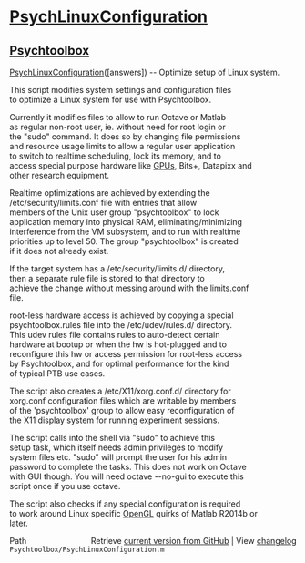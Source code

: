 # [PsychLinuxConfiguration](PsychLinuxConfiguration)
## [Psychtoolbox](Psychtoolbox)

[PsychLinuxConfiguration](PsychLinuxConfiguration)([answers]) -- Optimize setup of Linux system.  
  
This script modifies system settings and configuration files  
to optimize a Linux system for use with Psychtoolbox.  
  
Currently it modifies files to allow to run Octave or Matlab  
as regular non-root user, ie. without need for root login or  
the "sudo" command. It does so by changing file permissions  
and resource usage limits to allow a regular user application  
to switch to realtime scheduling, lock its memory, and to  
access special purpose hardware like [GPUs](GPUs), Bits+, Datapixx and  
other research equipment.  
  
Realtime optimizations are achieved by extending the  
/etc/security/limits.conf file with entries that allow  
members of the Unix user group "psychtoolbox" to lock  
application memory into physical RAM, eliminating/minimizing  
interference from the VM subsystem, and to run with realtime  
priorities up to level 50. The group "psychtoolbox" is created  
if it does not already exist.  
  
If the target system has a /etc/security/limits.d/ directory,  
then a separate rule file is stored to that directory to  
achieve the change without messing around with the limits.conf  
file.  
  
root-less hardware access is achieved by copying a special  
psychtoolbox.rules file into the /etc/udev/rules.d/ directory.  
This udev rules file contains rules to auto-detect certain  
hardware at bootup or when the hw is hot-plugged and to  
reconfigure this hw or access permission for root-less access  
by Psychtoolbox, and for optimal performance for the kind  
of typical PTB use cases.  
  
The script also creates a /etc/X11/xorg.conf.d/ directory for  
xorg.conf configuration files which are writable by members  
of the 'psychtoolbox' group to allow easy reconfiguration of  
the X11 display system for running experiment sessions.  
  
The script calls into the shell via "sudo" to achieve this  
setup task, which itself needs admin privileges to modify  
system files etc. "sudo" will prompt the user for his admin  
password to complete the tasks. This does not work on Octave  
with GUI though. You will need octave --no-gui to execute this  
script once if you use octave.  
  
The script also checks if any special configuration is required  
to work around Linux specific [OpenGL](OpenGL) quirks of Matlab R2014b or  
later.  
  




<div class="code_header" style="text-align:right;">
  <span style="float:left;">Path&nbsp;&nbsp;</span> <span class="counter">Retrieve <a href=
  "https://raw.github.com/Psychtoolbox-3/Psychtoolbox-3/beta/Psychtoolbox/PsychLinuxConfiguration.m">current version from GitHub</a> | View <a href=
  "https://github.com/Psychtoolbox-3/Psychtoolbox-3/commits/beta/Psychtoolbox/PsychLinuxConfiguration.m">changelog</a></span>
</div>
<div class="code">
  <code>Psychtoolbox/PsychLinuxConfiguration.m</code>
</div>

